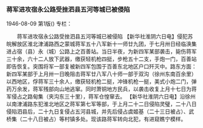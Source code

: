 ### 蒋军进攻宿永公路受挫泗县五河等城已被侵陷

1946-08-09
第1版()
专栏：

　　蒋军进攻宿永公路受挫泗县五河等城已被侵陷
    【新华社淮阴六日电】侵犯苏皖解放区淮北津浦路西之蒙城蒋军五十八军新十一师廿九团，于七月卅日经临涣集进占宿（县）永（城）公路上之百善站。当日半夜，为新四军某部袭击，毙伤蒋军三十余，六十二人放下武器，缴获轻机枪四挺，步枪五十二支，手炮一门，百善站即告恢复。突围将军一部复被新四军包围于百善东北地区户口歼灭中。路东方面：新四军某部于上月卅一日晚阻击蒋军廿八军八十师一部于双沟（徐州东南百余里）以西地区，俘蒋军三十余人，缴获轻机枪二挺，冲锋机枪一挺，美式小炮二门，弹药万余发，蒋军残部向山地逃窜。同时萧铜地方民兵，以袭击收复上月十七日为蒋军侵占之路甸集（夹沟东三十里），蒋军仓惶窜去。
    【新华社淮阴六日电】沿徐州以南津浦路东犯淮北地区之蒋军第七军等部，于上月二十二日侵陷灵璧，二十八日侵陷泗县后，二十九日复侵占五河县城，并先后侵占虞姬基（二十三日被占）、武桥集（二十八日被占）等村镇多处。现该路蒋军转向北犯，有进窥瞧宁模样。
